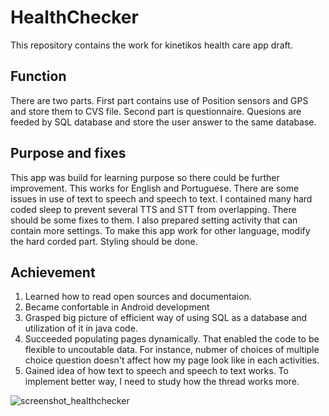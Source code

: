 HealthChecker
==============================

This repository contains the work for kinetikos health care app draft.

Function
------------

There are two parts. 
First part contains use of Position sensors and GPS and store them to CVS file.
Second part is questionnaire. Quesions are feeded by SQL database and store the user answer to the same database.

Purpose and fixes
--------------

This app was build for learning purpose so there could be further improvement.
This works for English and Portuguese.
There are some issues in use of text to speech and speech to text. 
I contained many hard coded sleep to prevent several TTS and STT from overlapping. 
There should be some fixes to them.
I also prepared setting activity that can contain more settings.
To make this app work for other language, modify the hard corded part.
Styling should be done.

Achievement 
---------------

1. Learned how to read open sources and documentaion. 
2. Became confortable in Android development
3. Grasped big picture of efficient way of using SQL as a database and utilization of it in java code.
4. Succeeded populating pages dynamically. That enabled the code to be flexible to uncoutable data.
   For instance, nubmer of choices of multiple choice question doesn't affect how my page look like in each activities.
5. Gained idea of how text to speech and speech to text works. To implement better way, 
   I need to study how the thread works more.

![screenshot_healthchecker](https://user-images.githubusercontent.com/32227575/44286108-d2618780-a25f-11e8-8290-799f43e65fcf.jpeg)
